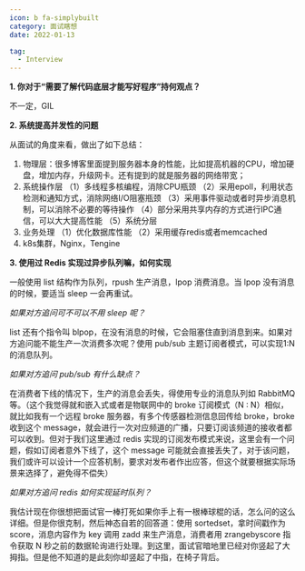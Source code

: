 ```yaml
---
icon: b fa-simplybuilt
category: 面试瞎想
date: 2022-01-13

tag:
  - Interview
---
```


**1. 你对于“需要了解代码底层才能写好程序”持何观点？**

不一定，GIL

**2. 系统提高并发性的问题**

从面试的角度来看，做出了如下总结：

1. 物理层：很多博客里面提到服务器本身的性能，比如提高机器的CPU，增加硬盘，增加内存，升级网卡。还有提到的就是服务器的网络带宽；
2. 系统操作层
      （1）多线程多核编程，消除CPU瓶颈
      （2）采用epoll，利用状态检测和通知方式，消除网络I/O阻塞瓶颈
      （3）采用事件驱动或者时异步消息机制，可以消除不必要的等待操作
      （4）部分采用共享内存的方式进行IPC通信，可以大大提高性能
      （5）系统分层
3. 业务处理
      （1）优化数据库性能
      （2）采用缓存redis或者memcached
4. k8s集群，Nginx，Tengine

**3. 使用过 Redis 实现过异步队列嘛，如何实现**

一般使用 list 结构作为队列，rpush 生产消息，lpop 消费消息。当 lpop 没有消息的时候，要适当 sleep 一会再重试。

*如果对方追问可不可以不用 sleep 呢？*

list 还有个指令叫 blpop，在没有消息的时候，它会阻塞住直到消息到来。如果对方追问能不能生产一次消费多次呢？使用 pub/sub 主题订阅者模式，可以实现1:N 的消息队列。

*如果对方追问 pub/sub 有什么缺点？*

在消费者下线的情况下，生产的消息会丢失，得使用专业的消息队列如 RabbitMQ 等。（这个我觉得就和嵌入式或者是物联网中的 broke 订阅模式（N : N）相似，就比如我有一个远程 broke 服务器，有多个传感器检测信息回传给 broke，broke 收到这个 message，就会进行一次对应频道的广播，只要订阅该频道的接收者都可以收到。但对于我们这里通过 redis 实现的订阅发布模式来说，这里会有一个问题，假如订阅者意外下线了，这个 message 可能就会直接丢失了，对于该问题，我们或许可以设计一个应答机制，要求对发布者作出应答，但这个就要根据实际场景来选择了，避免得不偿失）

*如果对方追问 redis 如何实现延时队列？*

我估计现在你很想把面试官一棒打死如果你手上有一根棒球棍的话，怎么问的这么详细。但是你很克制，然后神态自若的回答道：使用 sortedset，拿时间戳作为 score，消息内容作为 key 调用 zadd 来生产消息，消费者用 zrangebyscore 指令获取 N 秒之前的数据轮询进行处理。到这里，面试官暗地里已经对你竖起了大拇指。但是他不知道的是此刻你却竖起了中指，在椅子背后。
